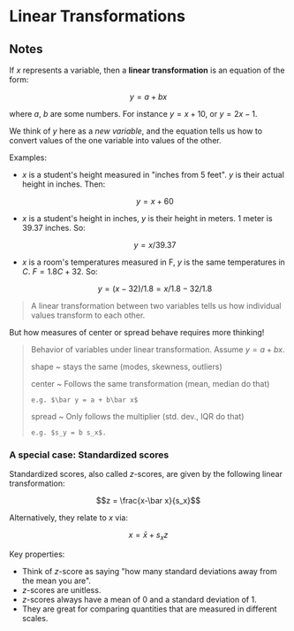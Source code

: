 # Linear Transformations

## Notes

If $x$ represents a variable, then a **linear transformation** is an equation of the form:

$$y = a + b x$$

where $a$, $b$ are some numbers. For instance $y = x + 10$, or $y = 2x - 1$.

We think of $y$ here as a *new variable*, and the equation tells us how to convert values of the one variable into values of the other.

Examples:

- $x$ is a student's height measured in "inches from 5 feet". $y$ is their actual height in inches. Then:

    $$y = x + 60$$

- $x$ is a student's height in inches, $y$ is their height in meters. 1 meter is $39.37$ inches. So:

    $$y = x / 39.37$$

- $x$ is a room's temperatures measured in F, $y$ is the same temperatures in $C$. $F = 1.8 C + 32$. So:

    $$y = (x - 32) / 1.8 = x/ 1.8 - 32/1.8$$

> A linear transformation between two variables tells us how individual values transform to each other.

But how measures of center or spread behave requires more thinking!

> Behavior of variables under linear transformation. Assume $y = a + bx$.
>
> shape
>   ~ stays the same (modes, skewness, outliers)
>
> center
>   ~ Follows the same transformation (mean, median do that)
>
>     e.g. $\bar y = a + b\bar x$
>
> spread
>   ~ Only follows the multiplier (std. dev., IQR do that)
>
>     e.g. $s_y = b s_x$.

### A special case: Standardized scores

Standardized scores, also called $z$-scores, are given by the following linear transformation:

$$z = \frac{x-\bar x}{s_x}$$

Alternatively, they relate to $x$ via:

$$x = \bar x + s_x z$$

Key properties:

- Think of $z$-score as saying "how many standard deviations away from the mean you are".
- $z$-scores are unitless.
- $z$-scores always have a mean of 0 and a standard deviation of 1.
- They are great for comparing quantities that are measured in different scales.
